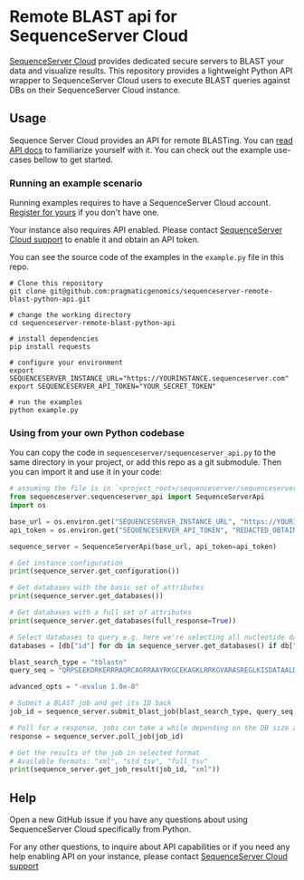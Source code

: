 # Remote BLAST api for SequenceServer Cloud

[SequenceServer Cloud](https://sequenceserver.com/cloud) provides dedicated secure servers to BLAST your data and visualize results.
This repository provides a lightweight Python API wrapper to SequenceServer Cloud users to execute BLAST queries against DBs on their SequenceServer Cloud instance.

## Usage

Sequence Server Cloud provides an API for remote BLASTing. You can [read API docs](https://sequenceserver.com/doc/api/) to familiarize yourself with it.
You can check out the example use-cases bellow to get started.

### Running an example scenario

Running examples requires to have a SequenceServer Cloud account.
[Register for yours](https://sequenceserver.com/cloud) if you don't have one.

Your instance also requires API enabled. Please contact [SequenceServer Cloud support](https://sequenceserver.com/support) to enable it and obtain an API token.

You can see the source code of the examples in the `example.py` file in this repo.

```
# Clone this repository
git clone git@github.com:pragmaticgenomics/sequenceserver-remote-blast-python-api.git

# change the working directory
cd sequenceserver-remote-blast-python-api

# install dependencies
pip install requests

# configure your environment
export SEQUENCESERVER_INSTANCE_URL="https://YOURINSTANCE.sequenceserver.com"
export SEQUENCESERVER_API_TOKEN="YOUR_SECRET_TOKEN"

# run the examples
python example.py
```

### Using from your own Python codebase

You can copy the code in `sequenceserver/sequenceserver_api.py` to the same directory in your project, or add this repo as a git submodule. Then you can import it and use it in your code:

```python
# assuming the file is in `<project_root>/sequenceserver/sequenceserver_api.py`
from sequenceserver.sequenceserver_api import SequenceServerApi
import os

base_url = os.environ.get("SEQUENCESERVER_INSTANCE_URL", "https://YOURINSTANCE.sequenceserver.com")
api_token = os.environ.get("SEQUENCESERVER_API_TOKEN", "REDACTED_OBTAIN_FROM_SUPPORT==")

sequence_server = SequenceServerApi(base_url, api_token=api_token)

# Get instance configuration
print(sequence_server.get_configuration())

# Get databases with the basic set of attributes
print(sequence_server.get_databases())

# Get databases with a full set of attributes
print(sequence_server.get_databases(full_response=True))

# Select databases to query e.g. here we're selecting all nucleotide databases
databases = [db["id"] for db in sequence_server.get_databases() if db["type"] == "nucleotide"]

blast_search_type = "tblastn"
query_seq = "QRPSEEKDRKERRRAQRCAGRRAAYRKGCEKAGKLRRKGVARASREGLKISDATAALDLR\nAQTQAQPDFGQLDHQQPQHHHQQQQPPQQQQQQPPPPQQQQQPQHPQQQHNQNPESRPHH\nHLPQQHHHQHHPGNHLHSGDSGGGIGGGGGGGGGGGGGGGGGGGGGGGGGSAGGVAVVAG"

advanced_opts = "-evalue 1.0e-8"

# Submit a BLAST job and get its ID back
job_id = sequence_server.submit_blast_job(blast_search_type, query_seq, databases, advanced_opts)

# Poll for a response, jobs can take a while depending on the DB size and query complexity
response = sequence_server.poll_job(job_id)

# Get the results of the job in selected format
# Available formats: "xml", "std_tsv", "full_tsv"
print(sequence_server.get_job_result(job_id, "xml"))
```

## Help

Open a new GitHub issue if you have any questions about using SequenceServer Cloud specifically from Python.

For any other questions, to inquire about API capabilities or if you need any help enabling API on your instance, please contact [SequenceServer Cloud support](https://sequenceserver.com/support)
